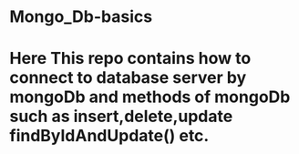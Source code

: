 # Mongo_Db-basics
# Here This repo contains how to connect to database server by mongoDb and methods of mongoDb such as insert,delete,update findByIdAndUpdate() etc.
